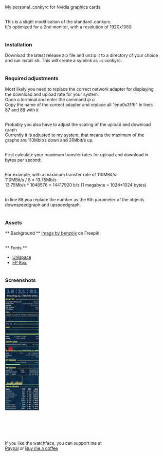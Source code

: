 My personal .conkyrc for Nvidia graphics cards.<br /><br />

This is a slight modification of the standard .conkyrc.<br />
It's optimized for a 2nd monitor, with a resolution of 1920x1080.<br /><br />

### Installation
Download the latest release zip file and unzip it to a directory of your choice and run install.sh. This will create a symlink as ~/.conkyrc.<br /><br />

### Required adjustments
Most likely you need to replace the correct network adapter for displaying the download and upload rate for your system.<br />
Open a terminal and enter the command <i>ip a</i><br />
Copy the name of the correct adapter and replace all "enp0s31f6" in lines 87 and 88 with it<br /><br />

Probably you also have to adjust the scaling of the upload and download graph<br />
Currently it is adjusted to my system, that means the maximum of the graphs are 110Mbit/s down and 31Mbit/s up.<br /><br />

First calculate your maximum transfer rates for upload and download in bytes per second:<br /><br />

For example, with a maximum transfer rate of 110MBit/s:<br />
110MBit/s / 8 = 13.75Mb/s<br />
13.75Mb/s * 1048576 = 14417920 b/s (1 megabyte = 1024*1024 bytes)<br /><br />

In line 88 you replace the number as the 6th parameter of the objects downspeedgraph and upspeedgraph.<br /><br />

### Assets
** Background **
<a href="https://www.freepik.com/free-photo/empty-dark-concrete-wall-room-studio-background-floor-perspective-with-blue-soft-light-displays_31367949.htm">Image by benzoix</a> on Freepik<br /><br />

** Fonts **
- <a href="https://www.1001freefonts.com/unispace.font">Unispace</a><br />
- <a href="https://www.1001fonts.com/ep-boxi-font.html">EP Boxi</a><br /><br />

### Screenshots
<a href="Screenshots/Anxiety.jpg" target="_blank"><img src="Screenshots/Anxiety.jpg" height="400" alt="Anxiety"></a><br /><br />

<br /><br /><br />



If you like the watchface, you can support me at<br />
[Paypal](https://paypal.me/RomanDrechsel) or [Buy me a coffee](https://www.buymeacoffee.com/romandrechsel)